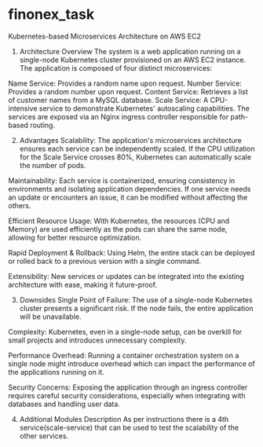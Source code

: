 # finonex_task
Kubernetes-based Microservices Architecture on AWS EC2
1. Architecture Overview
The system is a web application running on a single-node Kubernetes cluster provisioned on an AWS EC2 instance. The application is composed of four distinct microservices:

Name Service: Provides a random name upon request.
Number Service: Provides a random number upon request.
Content Service: Retrieves a list of customer names from a MySQL database.
Scale Service: A CPU-intensive service to demonstrate Kubernetes' autoscaling capabilities.
The services are exposed via an Nginx ingress controller responsible for path-based routing.

2. Advantages
Scalability: The application's microservices architecture ensures each service can be independently scaled. If the CPU utilization for the Scale Service crosses 80%, Kubernetes can automatically scale the number of pods.

Maintainability: Each service is containerized, ensuring consistency in environments and isolating application dependencies. If one service needs an update or encounters an issue, it can be modified without affecting the others.

Efficient Resource Usage: With Kubernetes, the resources (CPU and Memory) are used efficiently as the pods can share the same node, allowing for better resource optimization.

Rapid Deployment & Rollback: Using Helm, the entire stack can be deployed or rolled back to a previous version with a single command.

Extensibility: New services or updates can be integrated into the existing architecture with ease, making it future-proof.

3. Downsides
Single Point of Failure: The use of a single-node Kubernetes cluster presents a significant risk. If the node fails, the entire application will be unavailable.

Complexity: Kubernetes, even in a single-node setup, can be overkill for small projects and introduces unnecessary complexity.

Performance Overhead: Running a container orchestration system on a single node might introduce overhead which can impact the performance of the applications running on it.

Security Concerns: Exposing the application through an ingress controller requires careful security considerations, especially when integrating with databases and handling user data.

4. Additional Modules Description
As per instructions there is a 4th service(scale-service) that can be used to test the scalability of the other services.




